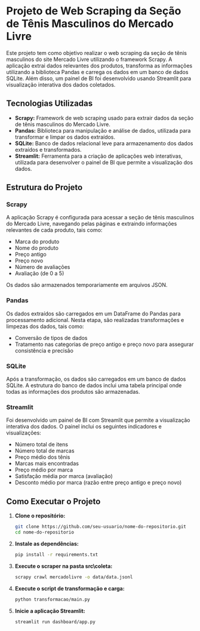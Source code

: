 # Projeto de Web Scraping da Seção de Tênis Masculinos do Mercado Livre

Este projeto tem como objetivo realizar o web scraping da seção de tênis masculinos do site Mercado Livre utilizando o framework Scrapy. A aplicação extrai dados relevantes dos produtos, transforma as informações utilizando a biblioteca Pandas e carrega os dados em um banco de dados SQLite. Além disso, um painel de BI foi desenvolvido usando Streamlit para visualização interativa dos dados coletados.

## Tecnologias Utilizadas

- **Scrapy:** Framework de web scraping usado para extrair dados da seção de tênis masculinos do Mercado Livre.
- **Pandas:** Biblioteca para manipulação e análise de dados, utilizada para transformar e limpar os dados extraídos.
- **SQLite:** Banco de dados relacional leve para armazenamento dos dados extraídos e transformados.
- **Streamlit:** Ferramenta para a criação de aplicações web interativas, utilizada para desenvolver o painel de BI que permite a visualização dos dados.

## Estrutura do Projeto

### Scrapy

A aplicação Scrapy é configurada para acessar a seção de tênis masculinos do Mercado Livre, navegando pelas páginas e extraindo informações relevantes de cada produto, tais como:

- Marca do produto
- Nome do produto
- Preço antigo
- Preço novo
- Número de avaliações
- Avaliação (de 0 a 5)

Os dados são armazenados temporariamente em arquivos JSON.

### Pandas

Os dados extraídos são carregados em um DataFrame do Pandas para processamento adicional. Nesta etapa, são realizadas transformações e limpezas dos dados, tais como:

- Conversão de tipos de dados
- Tratamento nas categorias de preço antigo e preço novo para assegurar consistência e precisão

### SQLite

Após a transformação, os dados são carregados em um banco de dados SQLite. A estrutura do banco de dados inclui uma tabela principal onde todas as informações dos produtos são armazenadas.

### Streamlit

Foi desenvolvido um painel de BI com Streamlit que permite a visualização interativa dos dados. O painel inclui os seguintes indicadores e visualizações:

- Número total de itens
- Número total de marcas
- Preço médio dos tênis
- Marcas mais encontradas
- Preço médio por marca
- Satisfação média por marca (avaliação)
- Desconto médio por marca (razão entre preço antigo e preço novo)

## Como Executar o Projeto

1. **Clone o repositório:**

   ```bash
   git clone https://github.com/seu-usuario/nome-do-repositorio.git
   cd nome-do-repositorio
   ```

2. **Instale as dependências:**
   ```bash
   pip install -r requirements.txt
   ```

3. **Execute o scraper na pasta src\coleta:**
   ```bash
   scrapy crawl mercadolivre -o data/data.jsonl
   ```

4. **Execute o script de transformação e carga:**
   ```bash
   python transformacao/main.py
   ````
5. **Inicie a aplicação Streamlit:**
   ```bash
   streamlit run dashboard/app.py
   ````
   

  
